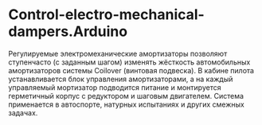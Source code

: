 # Control-electro-mechanical-dampers.Arduino
Регулируемые электромеханические амортизаторы позволяют ступенчасто (с заданным шагом) изменять жёсткость автомобильных амортизаторов системы Coilover (винтовая подвеска). В кабине пилота устанавливается блок управления амортизаторами, а на каждый управляемый мортизатор подводится питание и монтируется герметичный корпус с редуктором и шаговым двигателем.
Система применается в автоспорте, натурных испытаниях и других смежных задачах.
